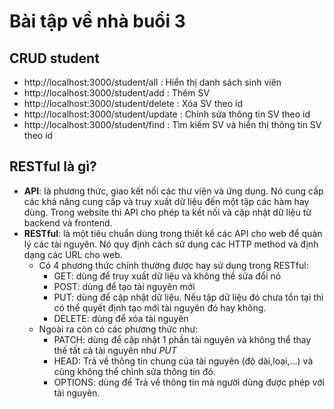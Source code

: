 # Bài tập về nhà buổi 3
## CRUD student
-   http://localhost:3000/student/all : Hiển thị danh sách sinh viên
-   http://localhost:3000/student/add : Thêm SV
-   http://localhost:3000/student/delete : Xóa SV theo id
-   http://localhost:3000/student/update : Chỉnh sửa thông tin SV theo id
-   http://localhost:3000/student/find : Tìm kiếm SV và hiển thị thông tin SV theo id

## RESTful là gì?
- **API**: là phương thức, giao kết nối các thư viện và ứng dụng. Nó cung cấp các khả năng cung cấp và truy xuất dữ liệu đến một tập các hàm hay dùng. Trong website thì API cho phép ta kết nối và cập nhật dữ liệu từ backend và frontend.
- **RESTful**: là một tiêu chuẩn dùng trong thiết kế các API cho web để quản lý các tài nguyên. Nó quy định cách sử dụng các HTTP method và định dạng các URL cho web.
    -  Có 4 phương thức chính thường được hay sử dụng trong RESTful:
        - GET: dùng để truy xuất dữ liệu và không thể sửa đổi nó
        - POST: dùng để tạo tài nguyên mới
        - PUT: dùng để cập nhật dữ liệu. Nếu tập dữ liệu đó chưa tồn tại thì có thể quyết định tạo mới tài nguyên đó hay không.
        - DELETE: dùng để xóa tài nguyên
    - Ngoài ra còn có các phương thức như:
        - PATCH: dùng để cập nhật 1 phần tài nguyên và không thể thay thế tất cả tài nguyên như *PUT*
        - HEAD: Trả về thông tin chung của tài nguyên (độ dài,loại,...) và cũng không thể chỉnh sửa thông tin đó.
        - OPTIONS: dùng để Trả về thông tin mà người dùng được phép với tài nguyên.